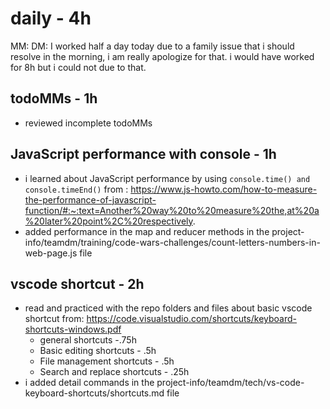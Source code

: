 # daily - 4h
MM: DM: I worked half a day today due to a family issue that i should resolve in the morning, i am really apologize for that. i would have worked for 8h but i could not due to that. 

## todoMMs - 1h
* reviewed incomplete todoMMs

## JavaScript performance with console - 1h
* i learned about JavaScript performance by using `console.time() and console.timeEnd()` from : https://www.js-howto.com/how-to-measure-the-performance-of-javascript-function/#:~:text=Another%20way%20to%20measure%20the,at%20a%20later%20point%2C%20respectively.
* added performance in the map and reducer methods in the project-info/teamdm/training/code-wars-challenges/count-letters-numbers-in-web-page.js file

## vscode shortcut - 2h 
* read and practiced with the repo folders and files about basic vscode shortcut from: https://code.visualstudio.com/shortcuts/keyboard-shortcuts-windows.pdf
  * general shortcuts -.75h
  * Basic editing shortcuts - .5h
  * File management shortcuts - .5h
  * Search and replace shortcuts - .25h
* i added detail commands in the project-info/teamdm/tech/vs-code-keyboard-shortcuts/shortcuts.md file